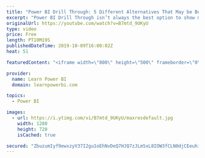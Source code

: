```yaml
---
title: "Power BI Drill Through: 5 Different Alternatives That May be Better For You!"
excerpt: "Power BI Drill Through isn’t always the best option to show more detail. There are alternatives that may work better for you. We cover the top 5:  1️⃣ Cross Filter 2️⃣️ Tooltips & Report Page Tooltips 3️⃣ Dynamic Link to External Report 4️⃣ Dynamic Link to Power BI Report 5️⃣️ Using Bookmarks 👉 Catch"
originalUrl: https://youtube.com/watch?v=B7mtd_9UKyU
type: video
price: Free
length: PT10M19S
publishedDateTime: 2019-10-09T16:00:02Z
heat: 51

featuredContent: "<iframe width=\"800\" height=\"500\" frameborder=\"0\" src=\"https://www.youtube.com/embed/B7mtd_9UKyU\" allow=\"accelerometer; autoplay; encrypted-media; gyroscope; picture-in-picture\" allowfullscreen></iframe>"

provider:
  name: Learn Power BI
  domain: learnpowerbi.com

topics:
  - Power BI

images:
  - url: https://i.ytimg.com/vi/B7mtd_9UKyU/maxresdefault.jpg
    width: 1280
    height: 720
    isCached: true

secured: "ZbuzumIyf9ewxzyV37I2gu1oEhNvDeQ7HJQ7zJLm5xL8IOW3fCLN0djCEeuhi9IsufOMMCrrQpRdOfVa1WOfPoCU0jaGQqfuU78w5tE4qVNX1G3yGK1b8EwfBy6sgPnwCrymrrPoO6yfH5mJqvejEzEiYQnNjVtxFuBWO2k33zUt3MR2hZnVUUx8e2FcMVXbxWkZlVBUG5WukoMFeJ4UPI5mIbRO0WkB9kNtE7C0YdJmNt/B8S7h2rkCcn9Wn7H3Hy08SMDbnFHvY5KH88d+4VOHIkLEpHiOSEXap5H/TxoGmVg85SZJngP6lU4fWlHAIUmCclcFTdRAXCyrNqSJ1lLw1kLQXdY8M6HHPplWT6m33eCAI0gEE7xkD5CY/O2LagI5OxhFb20qf2Ui8f+1kjQtQV9/zWl51ReO2v3KTts=;dRNoA+4RLGJF4j7A+wUYMQ=="
---
```


